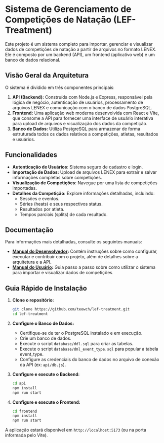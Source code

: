 # Sistema de Gerenciamento de Competições de Natação (LEF-Treatment)

Este projeto é um sistema completo para importar, gerenciar e visualizar dados de competições de natação a partir de arquivos no formato LENEX. Ele é composto por um backend (API), um frontend (aplicativo web) e um banco de dados relacional.

## Visão Geral da Arquitetura

O sistema é dividido em três componentes principais:

1.  **API (Backend):** Construída com Node.js e Express, responsável pela lógica de negócio, autenticação de usuários, processamento de arquivos LENEX e comunicação com o banco de dados PostgreSQL.
2.  **Frontend:** Uma aplicação web moderna desenvolvida com React e Vite, que consome a API para fornecer uma interface de usuário interativa para upload de arquivos e visualização dos dados da competição.
3.  **Banco de Dados:** Utiliza PostgreSQL para armazenar de forma estruturada todos os dados relativos a competições, atletas, resultados e usuários.

## Funcionalidades

*   **Autenticação de Usuários:** Sistema seguro de cadastro e login.
*   **Importação de Dados:** Upload de arquivos LENEX para extrair e salvar informações completas sobre competições.
*   **Visualização de Competições:** Navegue por uma lista de competições importadas.
*   **Detalhes da Competição:** Explore informações detalhadas, incluindo:
    *   Sessões e eventos.
    *   Séries (heats) e seus respectivos status.
    *   Resultados por atleta.
    *   Tempos parciais (splits) de cada resultado.

## Documentação

Para informações mais detalhadas, consulte os seguintes manuais:

*   **[Manual do Desenvolvedor](./ptbr-dev-manual.md):** Contém instruções sobre como configurar, executar e contribuir com o projeto, além de detalhes sobre a arquitetura e a API.
*   **[Manual do Usuário](./ptbr-user-manual.md):** Guia passo a passo sobre como utilizar o sistema para importar e visualizar dados de competições.

## Guia Rápido de Instalação

1.  **Clone o repositório:**
    ```bash
    git clone https://github.com/teowch/lef-treatment.git
    cd lef-treatment
    ```

2.  **Configure o Banco de Dados:**
    *   Certifique-se de ter o PostgreSQL instalado e em execução.
    *   Crie um banco de dados.
    *   Execute o script `database/ddl.sql` para criar as tabelas.
    *   Execute o script `database/dml_event_type.sql` para popular a tabela event_type.
    *   Configure as credenciais do banco de dados no arquivo de conexão da API (ex: `api/db.js`).

3.  **Configure e execute o Backend:**
    ```bash
    cd api
    npm install
    npm run start
    ```

4.  **Configure e execute o Frontend:**
    ```bash
    cd frontend
    npm install
    npm run start
    ```

A aplicação estará disponível em `http://localhost:5173` (ou na porta informada pelo Vite).
